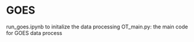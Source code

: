 # GOES
run_goes.ipynb to initalize the data processing
OT_main.py: the main code for GOES data process 
